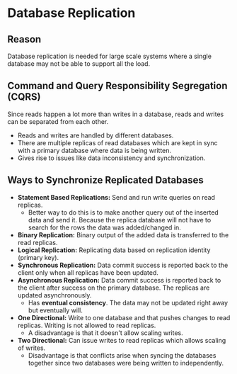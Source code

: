 # Database Replication

## Reason

Database replication is needed for large scale systems where a single database may not be able to support all the load.

## Command and Query Responsibility Segregation (CQRS)

Since reads happen a lot more than writes in a database, reads and writes can be separated from each other.

- Reads and writes are handled by different databases.
- There are multiple replicas of read databases which are kept in sync with a primary database where data is being written.
- Gives rise to issues like data inconsistency and synchronization.

## Ways to Synchronize Replicated Databases

- **Statement Based Replications:** Send and run write queries on read replicas.
  - Better way to do this is to make another query out of the inserted data and send it. Because the replica database will not have to search for the rows the data was added/changed in.
- **Binary Replication:** Binary output of the added data is transferred to the read replicas.
- **Logical Replication:** Replicating data based on replication identity (primary key).
- **Synchronous Replication:** Data commit success is reported back to the client only when all replicas have been updated.
- **Asynchronous Replication:** Data commit success is reported back to the client after success on the primary database. The replicas are updated asynchronously.
  - Has **eventual consistency**. The data may not be updated right away but eventually will.
- **One Directional:** Write to one database and that pushes changes to read replicas. Writing is not allowed to read replicas.
  - A disadvantage is that it doesn't allow scaling writes.
- **Two Directional:** Can issue writes to read replicas which allows scaling of writes.
  - Disadvantage is that conflicts arise when syncing the databases together since two databases were being written to independently.
